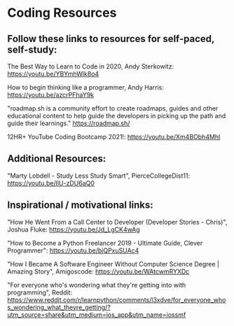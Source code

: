 # Coding Resources

## Follow these links to resources for self-paced, self-study:

The Best Way to Learn to Code in 2020, Andy Sterkowitz:
https://youtu.be/YBYmhWlk8o4

How to begin thinking like a programmer, Andy Harris:
https://youtu.be/azcrPFhaY9k

"roadmap.sh is a community effort to create roadmaps, guides and other educational content to help guide the developers in picking up the path and guide their learnings."
https://roadmap.sh/

12HR+ YouTube Coding Bootcamp 2021!:
https://youtu.be/Xm4BObh4MhI




## Additional Resources:

"Marty Lobdell - Study Less Study Smart", PierceCollegeDist11:
https://youtu.be/IlU-zDU6aQ0

## Inspirational / motivational links:

"How He Went From a Call Center to Developer (Developer Stories - Chris)", Joshua Fluke:
https://youtu.be/Jd_LgCK4wAg

"How to Become a Python Freelancer 2019 - Ultimate Guide, Clever Programmer":
https://youtu.be/bjQPxuSUAc4

"How I Became A Software Engineer Without Computer Science Degree | Amazing Story", Amigoscode:
https://youtu.be/WAtcwmRYXDc

"For everyone who's wondering what they're getting into with programming", Reddit:
https://www.reddit.com/r/learnpython/comments/l3xdve/for_everyone_whos_wondering_what_theyre_getting/?utm_source=share&utm_medium=ios_app&utm_name=iossmf



